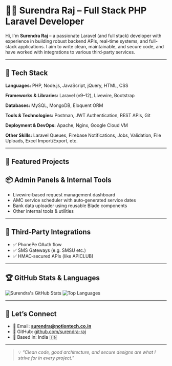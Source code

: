 # 👨‍💻 Surendra Raj – Full Stack PHP Laravel Developer

Hi, I'm **Surendra Raj** – a passionate Laravel (and full stack) developer with experience in building robust backend APIs, real-time systems, and full-stack applications. I aim to write clean, maintainable, and secure code, and have worked with integrations to various third‑party services.

---

## 🔧 Tech Stack

**Languages:**
PHP, Node.js, JavaScript, jQuery, HTML, CSS

**Frameworks & Libraries:**
Laravel (v9–12),  Livewire, Bootstrap

**Databases:**
MySQL, MongoDB, Eloquent ORM

**Tools & Technologies:**
Postman, JWT Authentication, REST APIs, Git

**Deployment & DevOps:**
Apache, Nginx, Google Cloud VM

**Other Skills:**
Laravel Queues, Firebase Notifications, Jobs, Validation, File Uploads, Excel Import/Export, etc.

---

## 🚀 Featured Projects

## 📦 Admin Panels & Internal Tools

- Livewire‑based request management dashboard
- AMC service scheduler with auto‑generated service dates
- Bank data uploader using reusable Blade components
- Other internal tools & utilities

---

## 📱 Third‑Party Integrations

- ✅ PhonePe OAuth flow
- ✅ SMS Gateways (e.g. SMSU etc.)
- ✅ HMAC‑secured APIs (like APICLUB)

---

## 🏆 GitHub Stats & Languages

![Surendra's GitHub Stats](https://github-readme-stats.vercel.app/api?username=surendra-raj&show_icons=true&theme=dracula)
![Top Languages](https://github-readme-stats.vercel.app/api/top-langs/?username=surendra-raj&layout=compact&theme=dracula)

---

## 📍 Let’s Connect

- 📧 Email: **surendra@notiontech.co.in**
- 🔗 GitHub: [github.com/surendra-raj](https://github.com/surendra-raj)
- 📌 Based in: India 🇮🇳

---

> 💡 *“Clean code, good architecture, and secure designs are what I strive for in every project.”*
